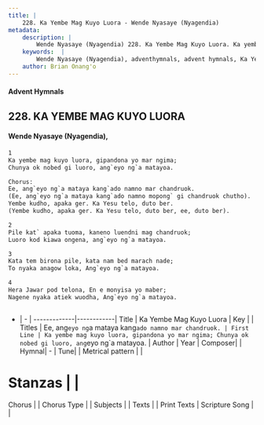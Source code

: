 ```yaml
---
title: |
    228. Ka Yembe Mag Kuyo Luora - Wende Nyasaye (Nyagendia)
metadata:
    description: |
        Wende Nyasaye (Nyagendia) 228. Ka Yembe Mag Kuyo Luora. Ka yembe mag kuyo luora, gipandona yo mar ngima; Chunya ok nobed gi luoro, ang`eyo ng`a matayoa.  Chorus: Ee, ang`eyo ng`a mataya kang`ado namno mar chandruok. (Ee, ang`eyo ng`a mataya kang`ado namno mopong` gi chandruok chutho). Yembe kudho, apaka ger. Ka Yesu telo, duto ber. (Yembe kudho, apaka ger. Ka Yesu telo, duto ber, ee, duto ber).  
    keywords:  |
        Wende Nyasaye (Nyagendia), adventhymnals, advent hymnals, Ka Yembe Mag Kuyo Luora, Ka yembe mag kuyo luora, gipandona yo mar ngima; Chunya ok nobed gi luoro, ang`eyo ng`a matayoa.. Ee, ang`eyo ng`a mataya kang`ado namno mar chandruok.
    author: Brian Onang'o
---
```


#### Advent Hymnals
## 228. KA YEMBE MAG KUYO LUORA
####  Wende Nyasaye (Nyagendia),

```txt
1
Ka yembe mag kuyo luora, gipandona yo mar ngima;
Chunya ok nobed gi luoro, ang`eyo ng`a matayoa.

Chorus:
Ee, ang`eyo ng`a mataya kang`ado namno mar chandruok.
(Ee, ang`eyo ng`a mataya kang`ado namno mopong` gi chandruok chutho).
Yembe kudho, apaka ger. Ka Yesu telo, duto ber.
(Yembe kudho, apaka ger. Ka Yesu telo, duto ber, ee, duto ber).

2
Pile kat` apaka tuoma, kaneno luendni mag chandruok;
Luoro kod kiawa ongena, ang`eyo ng`a matayoa.

3
Kata tem birona pile, kata nam bed marach nade;
To nyaka anagow loka, Ang`eyo ng`a matayoa.

4
Hera Jawar pod telona, En e monyisa yo maber;
Nagene nyaka atiek wuodha, Ang`eyo ng`a matayoa.



```

- |   -  |
-------------|------------|
Title | Ka Yembe Mag Kuyo Luora |
Key |  |
Titles | Ee, ang`eyo ng`a mataya kang`ado namno mar chandruok. |
First Line | Ka yembe mag kuyo luora, gipandona yo mar ngima; Chunya ok nobed gi luoro, ang`eyo ng`a matayoa. |
Author | 
Year | 
Composer| |
Hymnal|  - |
Tune|  |
Metrical pattern | |
# Stanzas |  |
Chorus |  |
Chorus Type |  |
Subjects | |
Texts |  |
Print Texts | 
Scripture Song |  |
    
